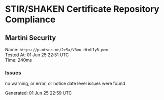 # STIR/SHAKEN Certificate Repository Compliance

## Martini Security

Name: `https://p.mtsec.me/2e5a/V8vu_HtmUIyR.pem`\
Tested At: 01 Jun 25 22:51 UTC\
Time: 240ms

### Issues

no warning, or error, or notice date level issues were found

Generated: 01 Jun 25 22:59 UTC